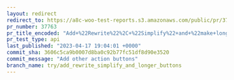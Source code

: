 ```yaml
---
layout: redirect
redirect_to: https://a8c-woo-test-reports.s3.amazonaws.com/public/pr/37763/api/index.html
pr_number: 37763
pr_title_encoded: "Add+%22Rewrite%22%2C+%22Simplify%22+and+%22make+longer%22+buttons"
pr_test_type: api
last_published: "2023-04-17 19:04:01 +0000"
commit_sha: 3606c5ca9b0007d8ba0c92b77fc51df8d90e3520
commit_message: "Add other action buttons"
branch_name: try/add_rewrite_simplify_and_longer_buttons
---
```

